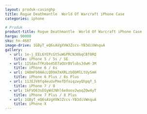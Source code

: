 ```yaml
---
layout: produk-casinghp
title: Rogue Deathmantle  World Of Warcraft iPhone Case
categories: iphone

# Produk
product-title: Rogue Deathmantle  World Of Warcraft iPhone Case
harga: 90000
sku: hn-4687
image-drive: 1GByT_eQ6sAVgXVWJZccs-YB3diVWnquA
gallery:
  - url: 1e-j_EEL6YEPcGt5uWGPRCN30bqCBf0RQ
    title: iPhone 5 / 5s / SE
  - url: 1ISdauTfKzbo45E7aQUrBVlubsJdwH-3M
    title: iPhone 6 / 6s
  - url: 1H8mFb0AAcLQ09ATmXRLzbObMlLtUySmH
    title: iPhone 6 Plus / 6s Plus
  - url: 11JEJV8fq4euUvPmofDfoiqzwyQhpqf_S
    title: iPhone 7 / 8
  - url: 1kFVO63sEGyWdJNhl6e8oov2woqZOw4yT
    title: iPhone 7 Plus / 8 Plus
  - url: 1GByT_eQ6sAVgXVWJZccs-YB3diVWnquA
    title: iPhone X
---
```

